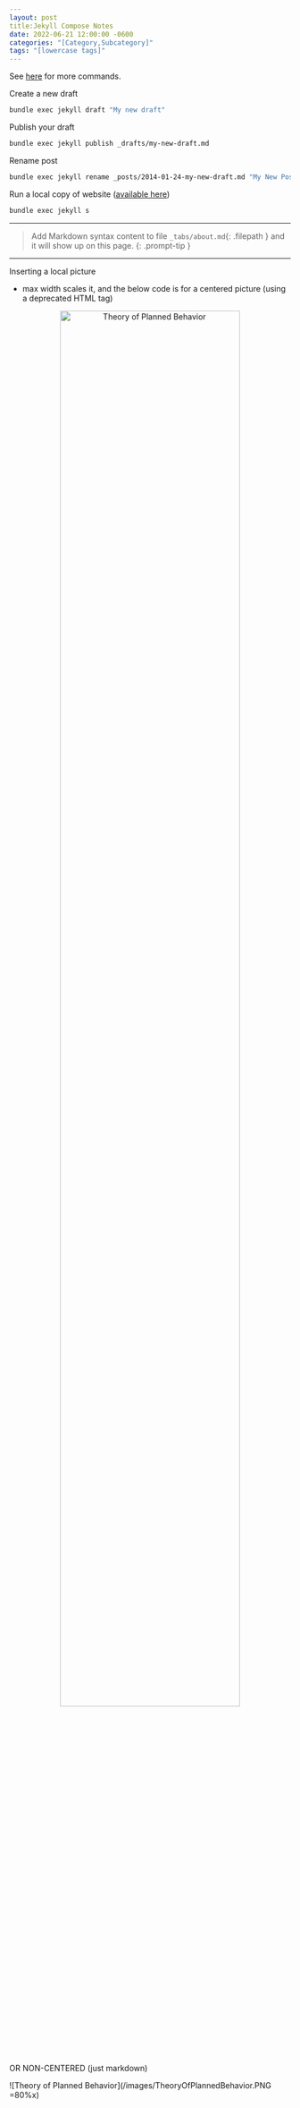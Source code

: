 ```yaml
---
layout: post
title:Jekyll Compose Notes
date: 2022-06-21 12:00:00 -0600
categories: "[Category,Subcategory]"
tags: "[lowercase tags]"
---
```


See [here](https://github.com/jekyll/jekyll-compose) for more commands.

Create a new draft
```bash
bundle exec jekyll draft "My new draft"
```

Publish your draft
```bash
bundle exec jekyll publish _drafts/my-new-draft.md
```

Rename post
```bash
bundle exec jekyll rename _posts/2014-01-24-my-new-draft.md "My New Post"
```

Run a local copy of website ([available here](http://127.0.0.1.4000/))
```bash
bundle exec jekyll s
```
---
> Add Markdown syntax content to file `_tabs/about.md`{: .filepath } and it will show up on this page.
{: .prompt-tip }

---
Inserting a local picture
- max width scales it, and the below code is for a centered picture (using a deprecated HTML tag)

<p align="center">
    <img width="80%" img src="../images/TheoryOfPlannedBehavior.PNG" alt="Theory of Planned Behavior">
</p>

OR NON-CENTERED (just markdown)

![Theory of Planned Behavior](/images/TheoryOfPlannedBehavior.PNG =80%x)